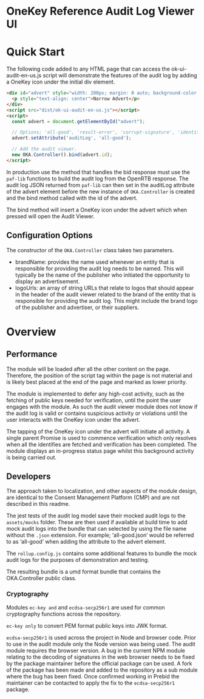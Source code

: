 # OneKey Reference Audit Log Viewer UI

# Quick Start

The following code added to any HTML page that can access the
ok-ui-audit-en-us.js script will demonstrate the features of the audit log by
adding a OneKey icon under the initial div element.

```html
<div id="advert" style="width: 200px; margin: 0 auto; background-color: aqua;">
  <p style="text-align: center">Narrow Advert</p>
</div>
<script src="dist/ok-ui-audit-en-us.js"></script>
<script>
  const advert = document.getElementById("advert");

  // Options; 'all-good', 'result-error', 'corrupt-signature', 'identity-not-found'
  advert.setAttribute('auditLog', 'all-good');

  // Add the audit viewer.
  new OKA.Controller().bind(advert.id);
</script>
```

In production use the method that handles the bid response must use the `paf-lib`
functions to build the audit log from the OpenRTB response. The audit log JSON
returned from `paf-lib` can then set in the auditLog attribute of the advert
element before the new instance of `OKA.Controller` is created and the bind method
called with the id of the advert.

The bind method will insert a OneKey icon under the advert which when pressed
will open the Audit Viewer.

## Configuration Options

The constructor of the `OKA.Controller` class takes two parameters.

-   brandName: provides the name used whenever an entity that is responsible for
    providing the audit log needs to be named. This will typically be the name
    of the publisher who initiated the opportunity to display an advertisement.
-   logoUrls: an array of string URLs that relate to logos that should appear in
    the header of the audit viewer related to the brand of the entity that is
    responsible for providing the audit log. This might include the brand logo
    of the publisher and advertiser, or their suppliers.

# Overview

## Performance

The module will be loaded after all the other content on the page. Therefore,
the position of the script tag within the page is not material and is likely
best placed at the end of the page and marked as lower priority.

The module is implemented to defer any high-cost activity, such as the fetching
of public keys needed for verification, until the point the user engages with
the module. As such the audit viewer module does not know if the audit log is
valid or contains suspicious activity or violations until the user interacts
with the OneKey icon under the advert.

The tapping of the OneKey icon under the advert will initiate all activity. A
single parent Promise is used to commence verification which only resolves when
all the identifies are fetched and verification has been completed. The module
displays an in-progress status page whilst this background activity is being
carried out.

## Developers

The approach taken to localization, and other aspects of the module design, are
identical to the Consent Management Platform (CMP) and are not described in this
readme.

The jest tests of the audit log model save their mocked audit logs to the
`assets/mocks` folder. These are then used if available at build time to add mock
audit logs into the bundle that can selected by using the file name without the
`.json` extension. For example; ‘all-good.json’ would be referred to as ‘all-good’
when adding the attribute to the advert element.

The `rollup.config.js` contains some additional features to bundle the mock audit
logs for the purposes of demonstration and testing.

The resulting bundle is a umd format bundle that contains the OKA.Controller
public class.

### Cryptography

Modules `ec-key and` and `ecdsa-secp256r1` are used for common cryptography
functions across the repository.

`ec-key only` to convert PEM format public keys into JWK format.

`ecdsa-secp256r1` is used across the project in Node and browser code. Prior to
use in the audit module only the Node version was being used. The audit module
requires the browser version. A bug in the current NPM module relating to the
decoding of signatures in the web browser needs to be fixed by the package
maintainer before the official package can be used. A fork of the package has
been made and added to the repository as a sub module where the bug has been
fixed. Once confirmed working in Prebid the maintainer can be contacted to apply
the fix to the `ecdsa-secp256r1` package.
